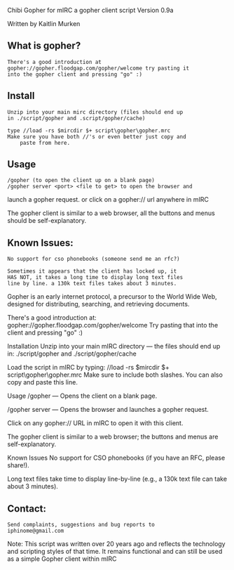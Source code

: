 Chibi Gopher for mIRC
a gopher client script
Version 0.9a

Written by Kaitlin Murken

What is gopher?
---------------

	There's a good introduction at 
	gopher://gopher.floodgap.com/gopher/welcome try pasting it
	into the gopher client and pressing "go" :)



Install 
-------
	Unzip into your main mirc directory (files should end up
	in ./script/gopher and .script/gopher/cache)

	type //load -rs $mircdir $+ script\gopher\gopher.mrc
	Make sure you have both //'s or even better just copy and
        paste from here.


Usage
-----
	/gopher (to open the client up on a blank page)
	/gopher server <port> <file to get> to open the browser and
 launch	a gopher request.
	or click on a gopher:// url anywhere in mIRC


The gopher client is similar to a web browser, all the buttons and
menus should be self-explanatory.

Known Issues:
-------------
	No support for cso phonebooks (someone send me an rfc?)

	Sometimes it appears that the client has locked up, it
	HAS NOT, it takes a long time to display long text files
	line by line. a 130k text files takes about 3 minutes.

 Gopher is an early internet protocol, a precursor to the World Wide Web, designed for distributing, searching, and retrieving documents.

There's a good introduction at:
gopher://gopher.floodgap.com/gopher/welcome
Try pasting that into the client and pressing "go" :)

Installation
Unzip into your main mIRC directory — the files should end up in:
./script/gopher and ./script/gopher/cache

Load the script in mIRC by typing:
//load -rs $mircdir $+ script\gopher\gopher.mrc
Make sure to include both slashes. You can also copy and paste this line.

Usage
/gopher — Opens the client on a blank page.

/gopher server <port> <file> — Opens the browser and launches a gopher request.

Click on any gopher:// URL in mIRC to open it with this client.

The gopher client is similar to a web browser; the buttons and menus are self-explanatory.

Known Issues
No support for CSO phonebooks (if you have an RFC, please share!).

Long text files take time to display line-by-line (e.g., a 130k text file can take about 3 minutes).

Contact:
--------
	Send complaints, suggestions and bug reports to
	iphinome@gmail.com

Note: This script was written over 20 years ago and reflects the technology and scripting styles of that time. It remains functional and can still be used as a simple Gopher client within mIRC
